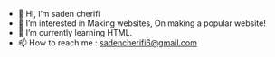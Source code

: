 - 👋 Hi, I’m saden cherifi
- 👀 I’m interested in Making websites, On making a popular website!
- 🌱 I’m currently learning HTML.
- 📫 How to reach me : sadencherifi6@gmail.com
